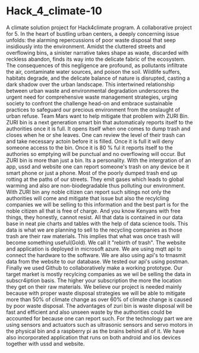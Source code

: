 # Hack_4_climate-10
A climate solution project for Hack4climate program. A collaborative project for 5.
In the heart of bustling urban centers, a deeply concerning issue unfolds: the alarming repercussions of poor waste disposal that seep insidiously into the environment.
Amidst the cluttered streets and overflowing bins, a sinister narrative takes shape as waste, discarded with reckless abandon, finds its way into the delicate fabric of the ecosystem. 
The consequences of this negligence are profound, as pollutants infiltrate the air, contaminate water sources, and poison the soil. Wildlife suffers, habitats degrade, and the delicate balance of nature is disrupted, casting a dark shadow over the urban landscape. 
This intertwined relationship between urban waste and environmental degradation underscores the urgent need for comprehensive waste management strategies, urging society to confront the challenge head-on and embrace sustainable practices to safeguard our precious environment from the onslaught of urban refuse.
Team Mars want to help mitigate that problem with ZURI Bin.
ZURI bin is a next generation smart bin that automaticaly reports itself to the authorities once it is full. It opens itself when one comes to dump trash and closes when he or she leaves. One can review the level of their trash can and take necessary actoin before it is filled.
Once it is full it will deny someone access to the bin. Once it is 80 % ful it reports itself to the authories so emptying will be punctual and no overflowing will occur.
But ZURI bin is more than just a bin. Its a personality. With the intergration of an app, ussd and website one can report someone's trash on any device be it smart phone or just a phone. 
Most of the poorly dumped trash end up rotting at the paths of our streets. They emit gases which leads to global warming and also are non-biodegradable thus polluting our environment.
With ZURI bin any noble citizen can report such sitings not only the authorities will come and mitigate that issue but also the recylcling companies we will be selling to this information and the best part is for the noble citizen all that is free of charge. And you know Kenyans with free things, they honestly, cannot resist.
All that data is contained in our data base in neat pie charts and tables with the help of data science tools. 
This data is what we are planning to sell to the recycling companies as those trash are their raw materials.
This implies that what was once trash will become something useful(Gold). We call it "rebirth of trash".
The website and application is deployed in microsoft azure.
We are using mqtt api to connect the hardware to the software.
We are also using api's to trnasmit data from the website to our database.
We tested our api's using postman.
Finally we used Github to collaboratively make a working prototype.
Our target market is mostly recylcing companies as we wil be selling the data in subscr4iption basis. The higher your subscription the more the location they get on their raw materials.
We believe our project is needed mainly because with proper waste disposal strategies we will be able to mitigate more than 50% of climate change as over 60% of climate change is caused by poor waste disposal.
The advantages of zuri bin is waste disposal will be fast and efficient and also unseen waste by the authorities could be accounted for because one can report such.
For the technology part we are using sensors and actuators such as ultrasonic sensors and servo motors in the physical bin and a raspberry pi as the brains behind all of it. 
We have also incorporated application that runs on both android and ios devices together with ussd and website.



